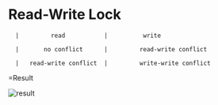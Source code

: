 # Read-Write Lock

      |         read           |          write 
     
      |       no conflict      |         read-write conflict 

      |   read-write conflict  |         write-write conflict

=Result

![result](https://github.com/qiaw99/Self-Lerning/blob/master/Java/MultipleThreads_and_Sockets/Multi_Threads_Mode/6_Read_Write_Lock/result.png)
